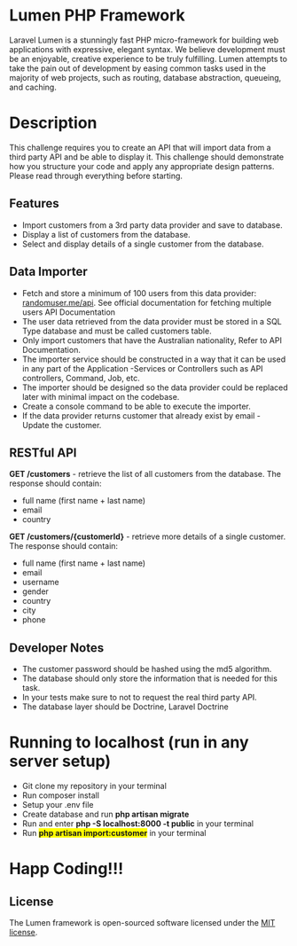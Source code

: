 # Lumen PHP Framework
Laravel Lumen is a stunningly fast PHP micro-framework for building web applications with expressive, elegant syntax. We believe development must be an enjoyable, creative experience to be truly fulfilling. Lumen attempts to take the pain out of development by easing common tasks used in the majority of web projects, such as routing, database abstraction, queueing, and caching.

# Description
This challenge requires you to create an API that will import data from a third party API and be able to display it. This challenge should demonstrate how you structure your code and apply any appropriate design patterns. Please read through everything before starting.


## Features ##

<ul>
    <li>Import customers from a 3rd party data provider and save to database. </li>
    <li>Display a list of customers from the database.</li>
    <li>Select and display details of a single customer from the database.</li>
</ul>

## Data Importer ##

<ul>
    <li>Fetch and store a minimum of 100 users from this data provider: <a href="https://randomuser.me/api">randomuser.me/api</a>.
    See official documentation for fetching multiple users API Documentation </li>
    <li>The user data retrieved from the data provider must be stored in a SQL Type database and must be called customers table.</li>
    <li>Only import customers that have the Australian nationality, Refer to API Documentation.</li>
    <li>The importer service should be constructed in a way that it can be used in any part of the Application -Services or Controllers such as API controllers, Command, Job, etc.</li>
    <li>The importer should be designed so the data provider could be replaced later with minimal impact on the codebase.</li>
    <li>Create a console command to be able to execute the importer.</li>
    <li>If the data provider returns customer that already exist by email - Update the customer. </li>
</ul>

## RESTful API ##

<b>GET /customers</b> - retrieve the list of all customers from the database. The response should
contain:
<br>
<ul>
    <li>full name (first name + last name)</li>
    <li>email</li>
    <li>country</li>
</ul>

<b>GET /customers/{customerId}</b> - retrieve more details of a single customer. The response should
contain:
<br>
<ul>
    <li>full name (first name + last name)</li>
    <li>email</li>
    <li>username</li>
    <li>gender</li>
    <li>country</li>
    <li>city</li>
    <li>phone</li>
</ul>

## Developer Notes ##
<ul>
    <li>The customer password should be hashed using the md5 algorithm.</li>
    <li>The database should only store the information that is needed for this task.</li>
    <li>In your tests make sure to not to request the real third party API.</li>
    <li>The database layer should be Doctrine, Laravel Doctrine</li>
</ul>

# Running to localhost (run in any server setup)

<ul>
    <li>Git clone my repository in your terminal</li>
    <li>Run composer install</li>
    <li>Setup your .env file </li>
    <li>Create database and run <b>php artisan migrate</b></li>
    <li>Run and enter <b>php -S localhost:8000 -t public</b> in your terminal</li>
    <li>Run <b style="background-color:yellow">php artisan import:customer</b> in your terminal</li>
</ul>

<h1>Happ Coding!!!</h1>

## License  ##
The Lumen framework is open-sourced software licensed under the [MIT license](https://opensource.org/licenses/MIT).
